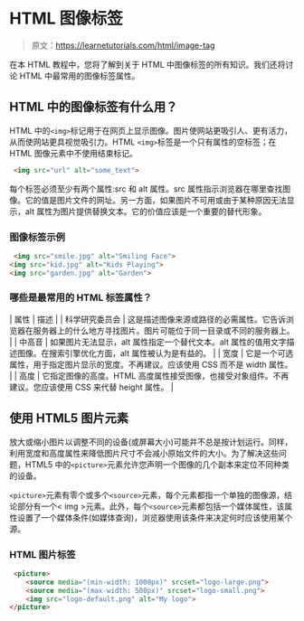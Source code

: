 # HTML 图像标签

> 原文：<https://learnetutorials.com/html/image-tag>

在本 HTML 教程中，您将了解到关于 HTML 中图像标签的所有知识。我们还将讨论 HTML 中最常用的图像标签属性。

## HTML 中的图像标签有什么用？

HTML 中的`<img>`标记用于在网页上显示图像。图片使网站更吸引人、更有活力，从而使网站更具视觉吸引力。HTML `<img>`标签是一个只有属性的空标签；在 HTML 图像元素中不使用结束标记。

```html
 <img src="url" alt="some_text"> 

```

每个标签必须至少有两个属性:src 和 alt 属性。src 属性指示浏览器在哪里查找图像。它的值是图片文件的网址。另一方面，如果图片不可用或由于某种原因无法显示，alt 属性为图片提供替换文本。它的价值应该是一个重要的替代形象。

### 图像标签示例

```html
 <img src="smile.jpg" alt="Smiling Face">
<img src="kid.jpg" alt="Kids Playing">
<img src="garden.jpg" alt="Garden"> 

```

### 哪些是最常用的 HTML 标签属性？

| 属性 | 描述 |
| 科学研究委员会 | 这是描述图像来源或路径的必需属性。它告诉浏览器在服务器上的什么地方寻找图片。图片可能位于同一目录或不同的服务器上。 |
| 中高音 | 如果图片无法显示，alt 属性指定一个替代文本。alt 属性的值用文字描述图像。在搜索引擎优化方面，alt 属性被认为是有益的。 |
| 宽度 | 它是一个可选属性，用于指定图片显示的宽度。不再建议。应该使用 CSS 而不是 width 属性。 |
| 高度 | 它指定图像的高度。HTML 高度属性接受图像，也接受对象组件。不再建议。您应该使用 CSS 来代替 height 属性。 |

## 使用 HTML5 图片元素

放大或缩小图片以调整不同的设备(或屏幕大小)可能并不总是按计划运行。同样，利用宽度和高度属性来降低图片尺寸不会减小原始文件的大小。为了解决这些问题，HTML5 中的`<picture>`元素允许您声明一个图像的几个副本来定位不同种类的设备。

`<picture>`元素有零个或多个`<source>`元素，每个元素都指一个单独的图像源，结论部分有一个< img >元素。此外，每个`<source>`元素都包括一个媒体属性，该属性设置了一个媒体条件(如媒体查询)，浏览器使用该条件来决定何时应该使用某个源。

### HTML 图片标签

```html
 <picture>
    <source media="(min-width: 1000px)" srcset="logo-large.png">
    <source media="(max-width: 500px)" srcset="logo-small.png">
    <img src="logo-default.png" alt="My logo">
</picture> 

```